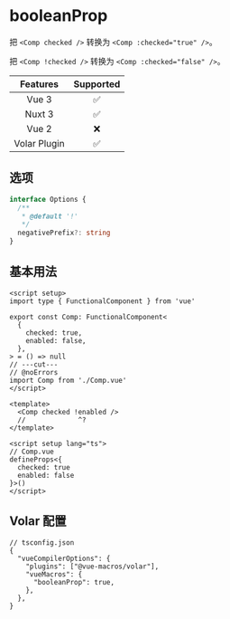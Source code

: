 # booleanProp <PackageVersion name="@vue-macros/boolean-prop" />

<StabilityLevel level="experimental" />

把 `<Comp checked />` 转换为 `<Comp :checked="true" />`。

把 `<Comp !checked />` 转换为 `<Comp :checked="false" />`。

|   Features   |     Supported      |
| :----------: | :----------------: |
|    Vue 3     | :white_check_mark: |
|    Nuxt 3    | :white_check_mark: |
|    Vue 2     |        :x:         |
| Volar Plugin | :white_check_mark: |

## 选项

```ts
interface Options {
  /**
   * @default '!'
   */
  negativePrefix?: string
}
```

## 基本用法

<!-- prettier-ignore-start -->
```vue twoslash
<script setup>
import type { FunctionalComponent } from 'vue'

export const Comp: FunctionalComponent<
  {
    checked: true,
    enabled: false,
  },
> = () => null
// ---cut---
// @noErrors
import Comp from './Comp.vue'
</script>

<template>
  <Comp checked !enabled />
  //             ^?
</template>
```
<!-- prettier-ignore-end -->

```vue twoslash
<script setup lang="ts">
// Comp.vue
defineProps<{
  checked: true
  enabled: false
}>()
</script>
```

## Volar 配置

```jsonc {4,6}
// tsconfig.json
{
  "vueCompilerOptions": {
    "plugins": ["@vue-macros/volar"],
    "vueMacros": {
      "booleanProp": true,
    },
  },
}
```
